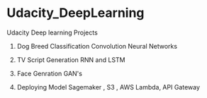 # Udacity_DeepLearning

Udacity Deep learning Projects

1) Dog Breed Classification
 Convolution Neural Networks

2) TV Script Generation
 RNN and LSTM

3) Face Genration
GAN's

4) Deploying Model
Sagemaker , S3 , AWS Lambda, API Gateway
